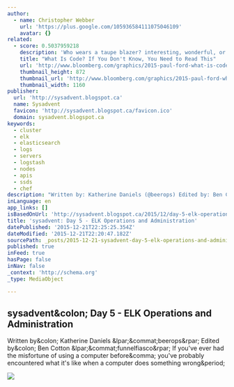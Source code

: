 ```yaml
---
author:
  - name: Christopher Webber
    url: 'https://plus.google.com/105936584111075046109'
    avatar: {}
related:
  - score: 0.5037959218
    description: 'Who wears a taupe blazer? interesting, wonderful, or disturbing way. A computer is a clock with benefits. They all work the same, doing second-grade math, one step at a time: Tick, take a number and put it in box one. Tick, take another number, put it in box two.'
    title: "What Is Code? If You Don't Know, You Need to Read This"
    url: 'http://www.bloomberg.com/graphics/2015-paul-ford-what-is-code/'
    thumbnail_height: 872
    thumbnail_url: 'http://www.bloomberg.com/graphics/2015-paul-ford-what-is-code/images/promo.jpg'
    thumbnail_width: 1160
publisher:
  url: 'http://sysadvent.blogspot.ca'
  name: Sysadvent
  favicon: 'http://sysadvent.blogspot.ca/favicon.ico'
  domain: sysadvent.blogspot.ca
keywords:
  - cluster
  - elk
  - elasticsearch
  - logs
  - servers
  - logstash
  - nodes
  - apis
  - ssds
  - chef
description: "Written by: Katherine Daniels (@beerops) Edited by: Ben Cotton (@funnelfiasco) If you've ever had the misfortune of using a computer before, you've probably encountered what it's like when a computer does something wrong."
inLanguage: en
app_links: []
isBasedOnUrl: 'http://sysadvent.blogspot.ca/2015/12/day-5-elk-operations-and-administration.html?m=1'
title: 'sysadvent: Day 5 - ELK Operations and Administration'
datePublished: '2015-12-21T22:25:25.354Z'
dateModified: '2015-12-21T22:20:47.182Z'
sourcePath: _posts/2015-12-21-sysadvent-day-5-elk-operations-and-administration.md
published: true
inFeed: true
hasPage: false
inNav: false
_context: 'http://schema.org'
_type: MediaObject

---
```

<article style=""><h1>sysadvent&amp;colon; Day 5 - ELK Operations and Administration</h1><p>Written by&amp;colon; Katherine Daniels &amp;lpar;&amp;commat;beerops&amp;rpar; Edited by&amp;colon; Ben Cotton &amp;lpar;&amp;commat;funnelfiasco&amp;rpar; If you've ever had the misfortune of using a computer before&amp;comma; you've probably encountered what it's like when a computer does something wrong&amp;period;</p><img src="http://4.bp.blogspot.com/-R4YxMFMg6mQ/VmJEYT3m-VI/AAAAAAAAAYI/OGZThrV4jlg/s1600/image01.png" /></article>